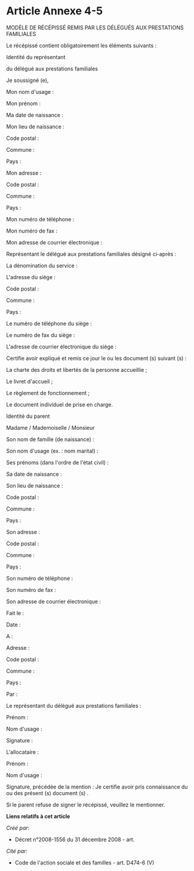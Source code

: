 # Article Annexe 4-5

MODÈLE DE RÉCÉPISSÉ REMIS PAR LES DÉLÉGUÉS AUX PRESTATIONS FAMILIALES 

Le récépissé contient obligatoirement les éléments suivants : 

Identité du représentant 

du délégué aux prestations familiales 

Je soussigné (e), 

Mon nom d'usage : 

Mon prénom : 

Ma date de naissance : 

Mon lieu de naissance : 

Code postal : 

Commune : 

Pays : 

Mon adresse : 

Code postal : 

Commune : 

Pays : 

Mon numéro de téléphone : 

Mon numéro de fax : 

Mon adresse de courrier électronique : 

Représentant le délégué aux prestations familiales désigné ci-après : 

La dénomination du service : 

L'adresse du siège : 

Code postal : 

Commune : 

Pays : 

Le numéro de téléphone du siège : 

Le numéro de fax du siège : 

L'adresse de courrier électronique du siège : 

Certifie avoir expliqué et remis ce jour le ou les document (s) suivant (s) : 

La charte des droits et libertés de la personne accueillie ; 

Le livret d'accueil ; 

Le règlement de fonctionnement ; 

Le document individuel de prise en charge. 

Identité du parent 

Madame / Mademoiselle / Monsieur 

Son nom de famille (de naissance) : 

Son nom d'usage (ex. : nom marital) : 

Ses prénoms (dans l'ordre de l'état civil) : 

Sa date de naissance : 

Son lieu de naissance : 

Code postal : 

Commune : 

Pays : 

Son adresse : 

Code postal : 

Commune : 

Pays : 

Son numéro de téléphone : 

Son numéro de fax : 

Son adresse de courrier électronique : 

Fait le : 

Date : 

A : 

Adresse : 

Code postal : 

Commune : 

Pays : 

Par : 

Le représentant du délégué aux prestations familiales : 

Prénom : 

Nom d'usage : 

Signature : 

L'allocataire : 

Prénom : 

Nom d'usage : 

Signature, précédée de la mention :  Je certifie avoir pris connaissance du ou des présent (s) document (s) . 

Si le parent refuse de signer le récépissé, veuillez le mentionner.

**Liens relatifs à cet article**

_Créé par_:

  - Décret n°2008-1556 du 31 décembre 2008 - art.

_Cité par_:

  - Code de l'action sociale et des familles - art. D474-6 (V)
